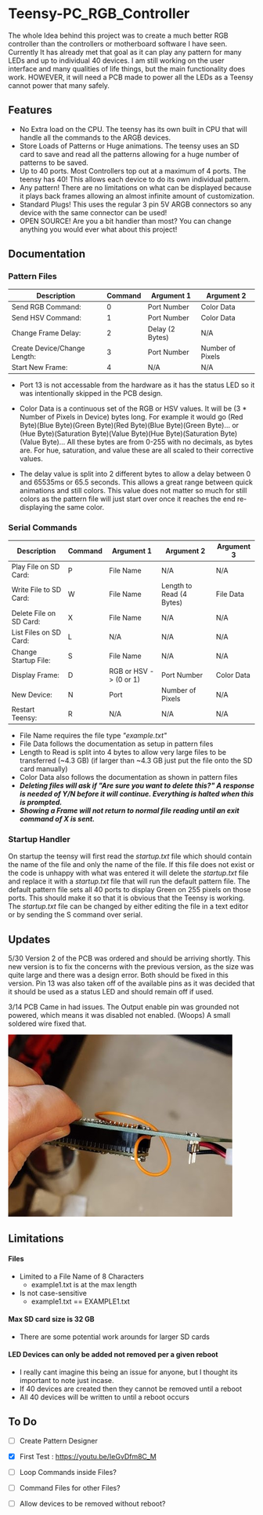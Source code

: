 # Teensy-PC_RGB_Controller
 
The whole Idea behind this project was to create a much better RGB controller than the controllers or motherboard software I have seen. Currently It has already met that goal as it can play any pattern for many LEDs and up to individual 40 devices. I am still working on the user interface and many qualities of life things, but the main functionality does work. HOWEVER, it will need a PCB made to power all the LEDs as a Teensy cannot power that many safely.

## Features

- No Extra load on the CPU. The teensy has its own built in CPU that will handle all the commands to the ARGB devices.
- Store Loads of Patterns or Huge animations. The teensy uses an SD card to save and read all the patterns allowing for a huge number of patterns to be saved.
- Up to 40 ports. Most Controllers top out at a maximum of 4 ports. The teensy has 40! This allows each device to do its own individual pattern.
- Any pattern! There are no limitations on what can be displayed because it plays back frames allowing an almost infinite amount of customization. 
- Standard Plugs! This uses the regular 3 pin 5V ARGB connectors so any device with the same connector can be used!
- OPEN SOURCE! Are you a bit handier than most? You can change anything you would ever what about this project!

## Documentation
### Pattern Files

Description | Command | Argument 1 | Argument 2
------------ | -------------| ------------ | -------------|
Send RGB Command: | 0 | Port Number | Color Data |
Send HSV Command: | 1 | Port Number | Color Data |
Change Frame Delay: | 2 | Delay (2 Bytes) | N/A |
Create Device/Change Length: | 3 | Port Number | Number of Pixels |
Start New Frame: | 4 | N/A | N/A | N/A |

- Port 13 is not accessable from the hardware as it has the status LED so it was intentionally skipped in the PCB design. 

- Color Data is a continuous set of the RGB or HSV values. It will be (3 * Number of Pixels in Device) bytes long. For example it would go (Red Byte)(Blue Byte)(Green Byte)(Red Byte)(Blue Byte)(Green Byte)... or (Hue Byte)(Saturation Byte)(Value Byte)(Hue Byte)(Saturation Byte)(Value Byte)... All these bytes are from 0-255 with no decimals, as bytes are. For hue, saturation, and value these are all scaled to their corrective values.

- The delay value is split into 2 different bytes to allow a delay between 0 and 65535ms or 65.5 seconds. This allows a great range between quick animations and still colors. This value does not matter so much for still colors as the pattern file will just start over once it reaches the end re-displaying the same color.

### Serial Commands

Description | Command | Argument 1 | Argument 2 | Argument 3 |
------------ | -------------| ------------ | -------------| -------------|
Play File on SD Card: | P | File Name | N/A | N/A |
Write File to SD Card: | W | File Name | Length to Read (4 Bytes) | File Data |
Delete File on SD Card: | X | File Name | N/A | N/A |
List Files on SD Card: | L | N/A | N/A | N/A |
Change Startup File: | S | File Name | N/A | N/A |
Display Frame: | D | RGB or HSV -> (0 or 1) | Port Number | Color Data |
New Device: | N | Port | Number of Pixels | N/A |
Restart Teensy: | R | N/A | N/A | N/A |

- File Name requires the file type *"example.txt"*
- File Data follows the documentation as setup in pattern files
- Length to Read is split into 4 bytes to allow very large files to be transferred (~4.3 GB) (if larger than ~4.3 GB just put the file onto the SD card manually)
- Color Data also follows the documentation as shown in pattern files
- ***Deleting files will ask if "Are sure you want to delete this?" A response is needed of Y/N before it will continue. Everything is halted when this is prompted.***
- ***Showing a Frame will not return to normal file reading until an exit command of X is sent.***

### Startup Handler

On startup the teensy will first read the *startup.txt* file which should contain the name of the file and only the name of the file. If this file does not exist or the code is unhappy with what was entered it will delete the *startup.txt* file and replace it with a *startup.txt* file that will run the default pattern file. The default pattern file sets all 40 ports to display Green on 255 pixels on those ports. This should make it so that it is obvious that the Teensy is working. The *startup.txt* file can be changed by either editing the file in a text editor or by sending the S command over serial.

## Updates
5/30 Version 2 of the PCB was ordered and should be arriving shortly. This new version is to fix the concerns with the previous version, as the size was quite large and there was a design error. Both should be fixed in this version. Pin 13 was also taken off of the available pins as it was decided that it should be used as a status LED and should remain off if used. 

3/14 PCB Came in had issues. The Output enable pin was grounded not powered, which means it was disabled not enabled. (Woops) A small soldered wire fixed that.

![photo of wire added to PCB](IMG_20210314_171215.jpg)


## Limitations
#### Files
   - Limited to a File Name of 8 Characters
     - example1.txt is at the max length
   - Is not case-sensitive 
     - example1.txt == EXAMPLE1.txt
      
#### Max SD card size is 32 GB
   - There are some potential work arounds for larger SD cards
   
#### LED Devices can only be added not removed per a given reboot
   - I really cant imagine this being an issue for anyone, but I thought its important to note just incase.
   - If 40 devices are created then they cannot be removed until a reboot
   - All 40 devices will be written to until a reboot occurs
   

## To Do
- [ ] Create Pattern Designer
- [x] First Test : https://youtu.be/IeGvDfm8C_M
- [ ] Loop Commands inside Files?
- [ ] Command Files for other Files?
- [ ] Allow devices to be removed without reboot?

